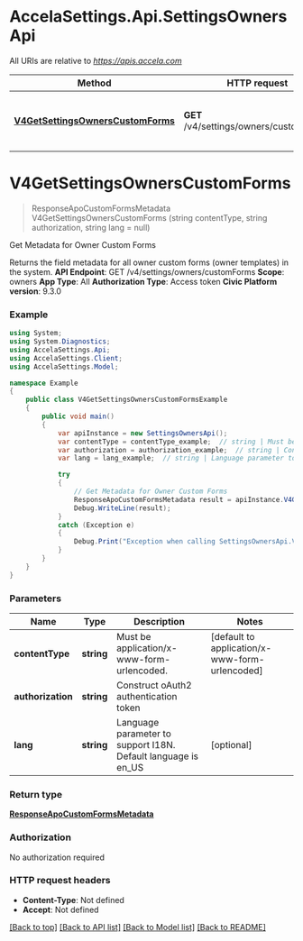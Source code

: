 # AccelaSettings.Api.SettingsOwnersApi

All URIs are relative to *https://apis.accela.com*

Method | HTTP request | Description
------------- | ------------- | -------------
[**V4GetSettingsOwnersCustomForms**](SettingsOwnersApi.md#v4getsettingsownerscustomforms) | **GET** /v4/settings/owners/customForms | Get Metadata for Owner Custom Forms


<a name="v4getsettingsownerscustomforms"></a>
# **V4GetSettingsOwnersCustomForms**
> ResponseApoCustomFormsMetadata V4GetSettingsOwnersCustomForms (string contentType, string authorization, string lang = null)

Get Metadata for Owner Custom Forms

Returns the field metadata for all owner custom forms (owner templates) in the system. **API Endpoint**:  GET /v4/settings/owners/customForms   **Scope**:  owners  **App Type**:  All  **Authorization Type**:  Access token  **Civic Platform version**: 9.3.0 

### Example
```csharp
using System;
using System.Diagnostics;
using AccelaSettings.Api;
using AccelaSettings.Client;
using AccelaSettings.Model;

namespace Example
{
    public class V4GetSettingsOwnersCustomFormsExample
    {
        public void main()
        {
            var apiInstance = new SettingsOwnersApi();
            var contentType = contentType_example;  // string | Must be application/x-www-form-urlencoded. (default to application/x-www-form-urlencoded)
            var authorization = authorization_example;  // string | Construct oAuth2 authentication token
            var lang = lang_example;  // string | Language parameter to support I18N. Default language is en_US (optional) 

            try
            {
                // Get Metadata for Owner Custom Forms
                ResponseApoCustomFormsMetadata result = apiInstance.V4GetSettingsOwnersCustomForms(contentType, authorization, lang);
                Debug.WriteLine(result);
            }
            catch (Exception e)
            {
                Debug.Print("Exception when calling SettingsOwnersApi.V4GetSettingsOwnersCustomForms: " + e.Message );
            }
        }
    }
}
```

### Parameters

Name | Type | Description  | Notes
------------- | ------------- | ------------- | -------------
 **contentType** | **string**| Must be application/x-www-form-urlencoded. | [default to application/x-www-form-urlencoded]
 **authorization** | **string**| Construct oAuth2 authentication token | 
 **lang** | **string**| Language parameter to support I18N. Default language is en_US | [optional] 

### Return type

[**ResponseApoCustomFormsMetadata**](ResponseApoCustomFormsMetadata.md)

### Authorization

No authorization required

### HTTP request headers

 - **Content-Type**: Not defined
 - **Accept**: Not defined

[[Back to top]](#) [[Back to API list]](../README.md#documentation-for-api-endpoints) [[Back to Model list]](../README.md#documentation-for-models) [[Back to README]](../README.md)

